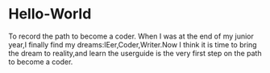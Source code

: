 # Hello-World
To record the path to become a coder.
When I was at the end of my junior year,I finally find my dreams:IEer,Coder,Writer.Now I think it is time to bring the dream to reality,and learn the userguide is the very first step on the path to become a coder.
